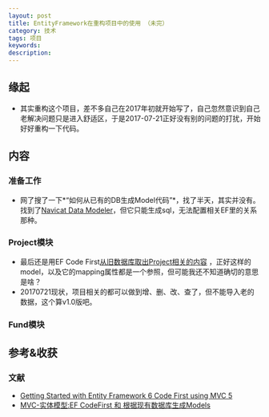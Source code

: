 ```yaml
---
layout: post  
title: EntityFramework在重构项目中的使用 （未完）     
category: 技术    
tags: 项目      
keywords:        
description:       
---  
```


##  缘起
+ 其实重构这个项目，差不多自己在2017年初就开始写了，自己忽然意识到自己老解决问题只是进入舒适区，于是2017-07-21正好没有别的问题的打扰，开始好好重构一下代码。

##  内容
###  准备工作
+ 网了搜了一下*“如何从已有的DB生成Model代码”*，找了半天，其实并没有。找到了[Navicat Data Modeler](https://www.navicat.com.cn/products/navicat-data-modeler)，但它只能生成sql，无法配置相关EF里的关系那种。

###  Project模块
+ 最后还是用EF Code First[从旧数据库取出Project相关的内容](https://msdn.microsoft.com/en-us/library/jj200620(v=vs.113).aspx) ，正好这样的model，以及它的mapping属性都是一个参照，但可能我还不知道确切的意思是啥？
+ 20170721现状，项目相关的都可以做到增、删、改、查了，但不能导入老的数据，这个算v1.0版吧。


###  Fund模块




##  参考&收获 
###  文献
+ [Getting Started with Entity Framework 6 Code First using MVC 5](https://docs.microsoft.com/en-us/aspnet/mvc/overview/getting-started/getting-started-with-ef-using-mvc/creating-an-entity-framework-data-model-for-an-asp-net-mvc-application)
+ [MVC-实体模型:EF CodeFirst 和  根据现有数据库生成Models ](http://blog.sina.com.cn/s/blog_6506a76001018mz7.html)